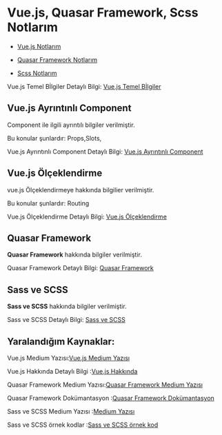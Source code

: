 # Vue.js, Quasar Framework, Scss Notlarım

 - [Vue.js Notlarım](https://github.com/kaankaltakkiran/Linux_notlarim/tree/main/vue.js_notlarim/notlarim/ayrintili_vuejs_notlarim)

  - [ Quasar Framework Notlarım](https://github.com/kaankaltakkiran/Linux_notlarim/blob/main/vue.js_notlarim/notlarim/quasar_framework.md)

   - [Scss Notlarım](https://github.com/kaankaltakkiran/Linux_notlarim/tree/main/vue.js_notlarim/notlarim/ayrintili_vuejs_notlarim)
   

 Vue.js Temel Bİlgiler Detaylı Bilgi: [Vue.js Temel Bİlgiler](https://github.com/kaankaltakkiran/Linux_notlarim/tree/main/vue.js_notlar%C4%B1m/temel_bilgiler)

 ## Vue.js Ayrıntınlı Component
 Component ile ilgili ayrıntılı bilgiler verilmiştir.

Bu konular şunlardır: Props,Slots,

 Vue.js Ayrıntınlı Component Detaylı Bilgi: [ Vue.js Ayrıntınlı Component](https://github.com/kaankaltakkiran/Linux_notlarim/tree/main/vue.js_notlar%C4%B1m/ayr%C4%B1nt%C4%B1l%C4%B1_components)

  ## Vue.js Ölçeklendirme 
 vue.js Ölçeklendirmeye hakkında bilgilier verilmiştir.

Bu konular şunlardır: Routing

 Vue.js Ölçeklendirme  Detaylı Bilgi: [ Vue.js Ölçeklendirme ](https://github.com/kaankaltakkiran/Linux_notlarim/tree/main/vue.js_notlar%C4%B1m/%C3%B6l%C3%A7eklendirme)

  ## Quasar Framework
**Quasar Framework** hakkında bilgiler verilmiştir.

Quasar Framework  Detaylı Bilgi: [Quasar Framework](https://github.com/kaankaltakkiran/Linux_notlarim/blob/main/vue.js_notlar%C4%B1m/Quasar_Framework.md)

  ## Sass ve SCSS
**Sass ve SCSS** hakkında bilgiler verilmiştir.

 Sass ve SCSS Detaylı Bilgi: [Sass ve SCSS](https://github.com/kaankaltakkiran/Linux_notlarim/blob/main/vue.js_notlar%C4%B1m/Sass_ve_%20Scss_nedir.md)

 
## Yaralandığım Kaynaklar:

 Vue.js  Medium Yazısı:[Vue.js Medium Yazısı ](https://medium.com/kocsistem/vue-js-t%C3%BCrk%C3%A7e-kaynak-cbb1d0d73490)

 Vue.js Hakkında Detaylı Bilgi :[Vue.js  Hakkında ](https://vuejs.org/)

 Quasar Framework Medium Yazısı:[Quasar Framework Medium Yazısı](https://yagmurmutluer.medium.com/quasar-nedir-quasar-framework-ve-vue-js-4f89b1503fde)

 Quasar Framework Dokümantasyon :[Quasar Framework Dokümantasyon](https://quasar.dev/docs)

  Sass ve SCSS Medium Yazısı :[Medium Yazısı](https://medium.com/@koseoglumelikenur/sass-ve-scss-nedi%CC%87r-5a14618bbd97)
  
  Sass ve SCSS örnek kodlar  :[Sass ve SCSS örnek kod](  https://devhints.io/sass)

